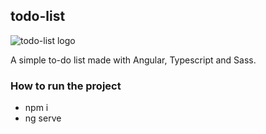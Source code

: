 ## todo-list

![todo-list logo](https://i.imgur.com/N69PtEb.png)

A simple to-do list made with Angular, Typescript and Sass.

### How to run the project
- npm i
- ng serve